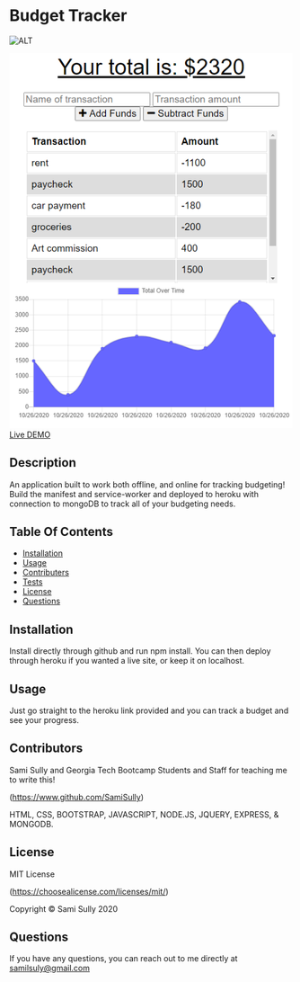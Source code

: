 # Budget Tracker

![ALT](https://img.shields.io/badge/license-MIT-blue)

![Image of Screenshot](public/assets/READMEimage/BudgetDEMO.png)
[Live DEMO](https://secret-journey-22630.herokuapp.com/)

## Description

An application built to work both offline, and online for tracking budgeting!
Build the manifest and service-worker and deployed to heroku with connection to mongoDB to track all of your budgeting needs.

## Table Of Contents

- [Installation](#Installation)
- [Usage](#Usage)
- [Contributers](#Contributors)
- [Tests](#Tests)
- [License](#License)
- [Questions](#Questions)

## Installation

Install directly through github and run npm install. You can then deploy through heroku if you wanted a live site, or keep it on localhost.

## Usage

Just go straight to the heroku link provided and you can track a budget and see your progress.

## Contributors

Sami Sully and Georgia Tech Bootcamp Students and Staff for teaching me to write this!

(https://www.github.com/SamiSully)

HTML, CSS, BOOTSTRAP, JAVASCRIPT, NODE.JS, JQUERY, EXPRESS, & MONGODB.

## License

MIT License

(https://choosealicense.com/licenses/mit/)

Copyright © Sami Sully 2020

## Questions

If you have any questions, you can reach out to me directly at samilsuly@gmail.com
